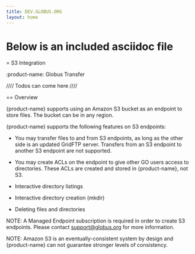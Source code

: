 ```yaml
---
title: DEV.GLOBUS.ORG
layout: home
---
```


# Below is an included asciidoc file

= S3 Integration


:product-name: Globus Transfer

////
Todos can come here
////


== Overview

{product-name} supports using an Amazon S3 bucket as an endpoint to store
files.  The bucket can be in any region.  

{product-name} supports the following features on S3 endpoints:

* You may transfer files to and from S3 endpoints, as long as
the other side is an updated GridFTP server.  Transfers from an S3 endpoint to
another S3 endpoint are not supported.

* You may create ACLs on the endpoint to give other GO users
access to directories.   These ACLs are created and stored in {product-name},
not S3.

* Interactive directory listings

* Interactive directory creation (mkdir)

* Deleting files and directories

NOTE: A Managed Endpoint subscription is required in order to create S3
endpoints.  Please contact support@globus.org for more information. 

NOTE: Amazon S3 is an eventually-consistent system by design and {product-name}
can not guarantee stronger levels of consistency.